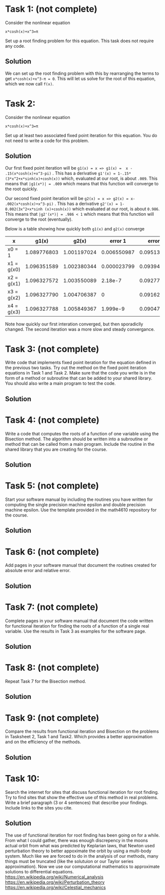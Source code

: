 # Task 1: (not complete)
Consider the nonlinear equation
```
x*cosh(x)+x^3=π
```
Set up a root finding problem for this equation. This task does not require any code.

## Solution
We can set up the root finding problem with this by rearranging the terms to get `x*cosh(x)+x^3-π = 0`. This will let us solve for the root of this equation, which we now call `f(x)`.

# Task 2:
Consider the nonlinear equation
```
x*cosh(x)+x^3=π
```
Set up at least two associated fixed point iteration for this equation. You do not need to write a code for this problem.

## Solution
Our first fixed point iteration will be `g1(x) = x => g1(x) =  x - .15(x*cosh(x)+x^3-pi)` . This has a derivative `g1'(x) = 1-.15*(3*x^2+x*sinh(x)+cosh(x))` which, evaluated at our root, is about `.009`. This means that `|g1(x*)| = .009` which means that this function will converge to the root quickly.

Our second fixed point iteration will be `g2(x) = x => g2(x) = x- .002(x*cosh(x)+x^3-pi)` . This has a derivative `g2'(x) = 1-0.002(3x^2+x*sinh (x)+cosh(x))` which evaluated at our root, is about `0.986`. This means that `|g2'(x*)| = .986 < 1` which means that this function will converge to the root (eventually).

Below is a table showing how quickly both `g1(x)` and `g2(x)` converge

| x          | g1(x)       | g2(x)       | error 1     | error 2     |
|------------|-------------|-------------|-------------|-------------|
| x0 = 1     | 1.089776803 | 1.001197024 | 0.006550987 | 0.095130766 |
| x1 = g(x0) | 1.096351589 | 1.002380344 | 0.000023799 | 0.093947446 |
| x2 = g(x1) | 1.096327572 | 1.003550089 | 2.18e-7     | 0.092777701 |
| x3 = g(x2) | 1.096327790 | 1.004706387 | 0           | 0.091621403 |
| x4 = g(x3) | 1.096327788 | 1.005849367 | 1.999e-9    | 0.090478423 |

Note how quickly our first interation converged, but then sporadiclly changed. The second iteration was a more slow and steady convergance.

# Task 3:  (not complete)
Write code that implements fixed point iteration for the equation defined in the previous two tasks. Try out the method on the fixed point iteration equations in Task 1 and Task 2. Make sure that the code you write is in the form of a method or subroutine that can be added to your shared library. You should also write a main program to test the code.
## Solution
# Task 4:  (not complete)
Write a code that computes the roots of a function of one variable using the Bisection method. The algorithm should be written into a subroutine or method that can be called from a main program. Include the routine in the shared library that you are creating for the course.
## Solution
# Task 5:  (not complete)
Start your software manual by including the routines you have written for computing the single precision machine epsilon and double precision machine epsilon. Use the template provided in the math4610 repository for the course.
## Solution
# Task 6:  (not complete)
Add pages in your software manual that document the routines created for absolute error and relative error.
## Solution
# Task 7:  (not complete)
Complete pages in your software manual that document the code written for functional iteration for finding the roots of a function of a single real variable. Use the results in Task 3 as examples for the software page.
## Solution
# Task 8:  (not complete)
Repeat Task 7 for the Bisection method.
## Solution
# Task 9:  (not complete)
Compare the results from functional iteration and Bisection on the problems in Tasksheet 2, Task 1 and Task2. Which provides a better approximation and on the efficiency of the methods.
## Solution

# Task 10:
Search the internet for sites that discuss functional iteration for root finding. Try to find sites that show the effective use of this method in real problems. Write a brief paragraph (3 or 4 sentences) that describe your findings. Include links to the sites you cite.
## Solution
The use of functional iteration for root finding has been going on for a while. From what I could gather, there was enough discrepency in the moons actual orbit from what was predicted by Keplarian laws, that Newton used perturbation theory to better appoximate the orbit by using a multi-body system. Much like we are forced to do in the analysis of our methods, many things must be truncated (like the solutuion or our Taylor series approximation). Now we use our computational mathematics to approximate solutions to differential equations.
https://en.wikipedia.org/wiki/Numerical_analysis
https://en.wikipedia.org/wiki/Perturbation_theory
https://en.wikipedia.org/wiki/Celestial_mechanics
